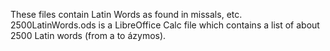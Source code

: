 These files contain Latin Words as found in missals, etc.
2500LatinWords.ods is a LibreOffice Calc file which contains a list of about 2500 Latin words (from a to ázymos).

